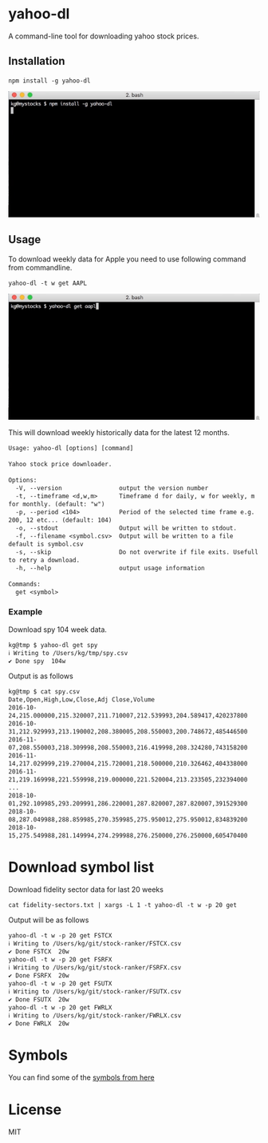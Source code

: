 # yahoo-dl
A command-line tool for downloading yahoo stock prices.

## Installation

    npm install -g yahoo-dl

![yahoo-dl installation](docs/installation.gif?raw=true "yahoo-dl installation")    

## Usage

To download weekly data for Apple you need to use following command from commandline.

    yahoo-dl -t w get AAPL

![Download Stock Price](docs/download-data.gif?raw=true "Download Stock Price") 

This will download weekly historically data for the latest 12 months. 


    Usage: yahoo-dl [options] [command]

    Yahoo stock price downloader.

    Options:
      -V, --version                output the version number
      -t, --timeframe <d,w,m>      Timeframe d for daily, w for weekly, m for monthly. (default: "w")
      -p, --period <104>           Period of the selected time frame e.g. 200, 12 etc... (default: 104)
      -o, --stdout                 Output will be written to stdout.
      -f, --filename <symbol.csv>  Output will be written to a file default is symbol.csv
      -s, --skip                   Do not overwrite if file exits. Usefull to retry a download.
      -h, --help                   output usage information

    Commands:
      get <symbol>
      
### Example

Download spy 104 week data.

    kg@tmp $ yahoo-dl get spy
    ℹ Writing to /Users/kg/tmp/spy.csv
    ✔ Done spy  104w

Output is as follows

    kg@tmp $ cat spy.csv
    Date,Open,High,Low,Close,Adj Close,Volume
    2016-10-24,215.000000,215.320007,211.710007,212.539993,204.589417,420237800
    2016-10-31,212.929993,213.190002,208.380005,208.550003,200.748672,485446500
    2016-11-07,208.550003,218.309998,208.550003,216.419998,208.324280,743158200
    2016-11-14,217.029999,219.270004,215.720001,218.500000,210.326462,404338000
    2016-11-21,219.169998,221.559998,219.000000,221.520004,213.233505,232394000
    ...
    2018-10-01,292.109985,293.209991,286.220001,287.820007,287.820007,391529300
    2018-10-08,287.049988,288.859985,270.359985,275.950012,275.950012,834839200
    2018-10-15,275.549988,281.149994,274.299988,276.250000,276.250000,605470400

# Download symbol list

Download fidelity sector data for last 20 weeks 

    cat fidelity-sectors.txt | xargs -L 1 -t yahoo-dl -t w -p 20 get

Output will be as follows

    yahoo-dl -t w -p 20 get FSTCX
    ℹ Writing to /Users/kg/git/stock-ranker/FSTCX.csv
    ✔ Done FSTCX  20w
    yahoo-dl -t w -p 20 get FSRFX
    ℹ Writing to /Users/kg/git/stock-ranker/FSRFX.csv
    ✔ Done FSRFX  20w
    yahoo-dl -t w -p 20 get FSUTX
    ℹ Writing to /Users/kg/git/stock-ranker/FSUTX.csv
    ✔ Done FSUTX  20w
    yahoo-dl -t w -p 20 get FWRLX
    ℹ Writing to /Users/kg/git/stock-ranker/FWRLX.csv
    ✔ Done FWRLX  20w


# Symbols

You can find some of the [symbols from here](docs/indices.md) 

# License 

MIT
